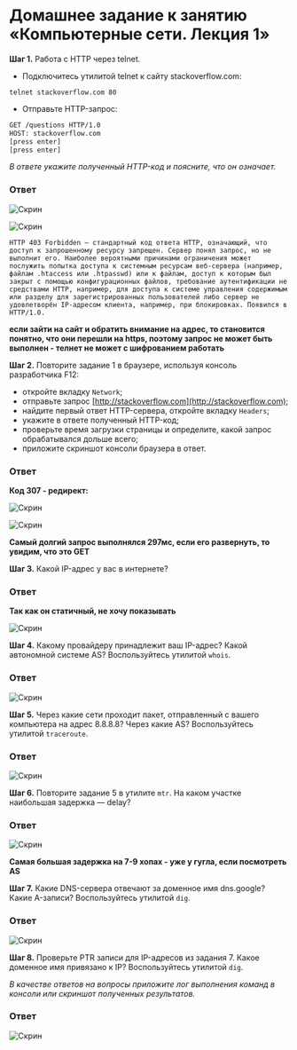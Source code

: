 # Домашнее задание к занятию «Компьютерные сети. Лекция 1»


**Шаг 1.** Работа c HTTP через telnet.

- Подключитесь утилитой telnet к сайту stackoverflow.com:

`telnet stackoverflow.com 80`
 
- Отправьте HTTP-запрос:

```bash
GET /questions HTTP/1.0
HOST: stackoverflow.com
[press enter]
[press enter]
```
*В ответе укажите полученный HTTP-код и поясните, что он означает.*

### Ответ

![Скрин](https://github.com/Jlljully/Net_1/blob/main/Screenshot_2.png "telnet")

![Скрин](https://github.com/Jlljully/Net_1/blob/main/Screenshot_33.png "telnet")

```
HTTP 403 Forbidden — стандартный код ответа HTTP, означающий, что доступ к запрошенному ресурсу запрещен. Сервер понял запрос, но не выполнит его. Наиболее вероятными причинами ограничения может послужить попытка доступа к системным ресурсам веб-сервера (например, файлам .htaccess или .htpasswd) или к файлам, доступ к которым был закрыт с помощью конфигурационных файлов, требование аутентификации не средствами HTTP, например, для доступа к системе управления содержимым или разделу для зарегистрированных пользователей либо сервер не удовлетворён IP-адресом клиента, например, при блокировках. Появился в HTTP/1.0.
```

**если зайти на сайт и обратить внимание на адрес, то становится понятно, что они перешли на https, поэтому запрос не может быть выполнен - телнет не может с шифрованием работать**

**Шаг 2.** Повторите задание 1 в браузере, используя консоль разработчика F12:

 - откройте вкладку `Network`;
 - отправьте запрос [http://stackoverflow.com](http://stackoverflow.com);
 - найдите первый ответ HTTP-сервера, откройте вкладку `Headers`;
 - укажите в ответе полученный HTTP-код;
 - проверьте время загрузки страницы и определите, какой запрос обрабатывался дольше всего;
 - приложите скриншот консоли браузера в ответ.

### Ответ

**Код 307 - редирект:**

![Скрин](https://github.com/Jlljully/Net_1/blob/main/Screenshot_4.png "F12")

![Скрин](https://github.com/Jlljully/Net_1/blob/main/Screenshot_5.png "F12")

**Самый долгий запрос выполнялся 297мс, если его развернуть, то увидим, что это GET**

**Шаг 3.** Какой IP-адрес у вас в интернете?

### Ответ

**Так как он статичный, не хочу показывать**

![Скрин](https://github.com/Jlljully/Net_1/blob/main/Screenshot_6.png "IP")

**Шаг 4.** Какому провайдеру принадлежит ваш IP-адрес? Какой автономной системе AS? Воспользуйтесь утилитой `whois`.

### Ответ

![Скрин](https://github.com/Jlljully/Net_1/blob/main/Screenshot_7.png "whois")

**Шаг 5.** Через какие сети проходит пакет, отправленный с вашего компьютера на адрес 8.8.8.8? Через какие AS? Воспользуйтесь утилитой `traceroute`.

### Ответ

![Скрин](https://github.com/Jlljully/Net_1/blob/main/Screenshot_8.png "whois")

**Шаг 6.** Повторите задание 5 в утилите `mtr`. На каком участке наибольшая задержка — delay?

### Ответ

![Скрин](https://github.com/Jlljully/Net_1/blob/main/Screenshot_9.png "mtr")

**Самая большая задержка на 7-9 хопах - уже у гугла, если посмотреть AS**

**Шаг 7.** Какие DNS-сервера отвечают за доменное имя dns.google? Какие A-записи? Воспользуйтесь утилитой `dig`.

### Ответ

![Скрин](https://github.com/Jlljully/Net_1/blob/main/Screenshot_10.png "dig")

**Шаг 8.** Проверьте PTR записи для IP-адресов из задания 7. Какое доменное имя привязано к IP? Воспользуйтесь утилитой `dig`.

*В качестве ответов на вопросы приложите лог выполнения команд в консоли или скриншот полученных результатов.*

### Ответ

![Скрин](https://github.com/Jlljully/Net_1/blob/main/Screenshot_11.png "dig")
